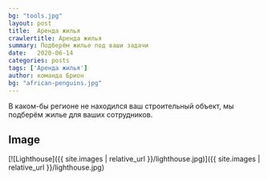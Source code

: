 ```yaml
---
bg: "tools.jpg"
layout: post
title:  Аренда жилья
crawlertitle: Аренда жилья
summary: Подберём жилье под ваши задачи
date:   2020-06-14
categories: posts
tags: ['Аренда жилья']
author: команда Брион
bg: "african-penguins.jpg"
---
```


В каком-бы регионе не находился ваш строительный объект, мы подберём жилье для ваших сотрудников.

## Image

[![Lighthouse]({{ site.images | relative_url }}/lighthouse.jpg)]({{ site.images | relative_url }}/lighthouse.jpg)
